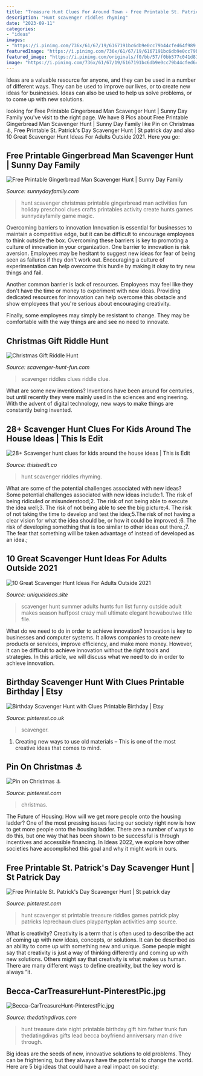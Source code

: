 ```yaml
---
title: "Treasure Hunt Clues For Around Town - Free Printable St. Patrick&#039;s Day Scavenger Hunt"
description: "Hunt scavenger riddles rhyming"
date: "2023-09-11"
categories:
- "ideas"
images:
- "https://i.pinimg.com/736x/61/67/19/6167191bc6db9e0cc79b44cfed64f989.jpg"
featuredImage: "https://i.pinimg.com/736x/61/67/19/6167191bc6db9e0cc79b44cfed64f989.jpg"
featured_image: "https://i.pinimg.com/originals/f0/bb/57/f0bb577c041d81672edd2d072cd384dd.png"
image: "https://i.pinimg.com/736x/61/67/19/6167191bc6db9e0cc79b44cfed64f989.jpg"
---
```



Ideas are a valuable resource for anyone, and they can be used in a number of different ways. They can be used to improve our lives, or to create new ideas for businesses. Ideas can also be used to help us solve problems, or to come up with new solutions.

	

		
looking for Free Printable Gingerbread Man Scavenger Hunt | Sunny Day Family you've visit to the right page. We have 8 Pics about Free Printable Gingerbread Man Scavenger Hunt | Sunny Day Family like Pin on Christmas ⚓️, Free Printable St. Patrick&#039;s Day Scavenger Hunt | St patrick day and also 10 Great Scavenger Hunt Ideas For Adults Outside 2021. Here you go:
		
    
## Free Printable Gingerbread Man Scavenger Hunt | Sunny Day Family

<img loading=lazy src="https://2.bp.blogspot.com/-YfZUwv2IsnU/WD3-LUYX7tI/AAAAAAAAN6I/Cfpss_ZIuUAifLrrp87Q8g2KCKNcWlFuACLcB/s1600/printable-scavenger-hunt.jpg" onerror="this.onerror=null;this.src='https://tse1.mm.bing.net/th?id=OIP.0fl6BR-DHfHijnLx42y3rAHaLH&amp;pid=15.1';" alt="Free Printable Gingerbread Man Scavenger Hunt | Sunny Day Family">

_Source: sunnydayfamily.com_

>hunt scavenger christmas printable gingerbread man activities fun holiday preschool clues crafts printables activity create hunts games sunnydayfamily game magic. 

	

Overcoming barriers to innovation
Innovation is essential for businesses to maintain a competitive edge, but it can be difficult to encourage employees to think outside the box. Overcoming these barriers is key to promoting a culture of innovation in your organization.
One barrier to innovation is risk aversion. Employees may be hesitant to suggest new ideas for fear of being seen as failures if they don't work out. Encouraging a culture of experimentation can help overcome this hurdle by making it okay to try new things and fail.

Another common barrier is lack of resources. Employees may feel like they don't have the time or money to experiment with new ideas. Providing dedicated resources for innovation can help overcome this obstacle and show employees that you're serious about encouraging creativity.

Finally, some employees may simply be resistant to change. They may be comfortable with the way things are and see no need to innovate.

    
## Christmas Gift Riddle Hunt

<img loading=lazy src="https://www.scavenger-hunt-fun.com/images/kidsgifthunt.jpg" onerror="this.onerror=null;this.src='https://tse2.mm.bing.net/th?id=OIP.cn7blq8ATJi8Ihz0iRL__AHaO0&amp;pid=15.1';" alt="Christmas Gift Riddle Hunt">

_Source: scavenger-hunt-fun.com_

>scavenger riddles clues riddle clue. 

	

What are some new inventions?
Inventions have been around for centuries, but until recently they were mainly used in the sciences and engineering. With the advent of digital technology, new ways to make things are constantly being invented.

    
## 28+ Scavenger Hunt Clues For Kids Around The House Ideas | This Is Edit

<img loading=lazy src="https://i.pinimg.com/originals/f0/bb/57/f0bb577c041d81672edd2d072cd384dd.png" onerror="this.onerror=null;this.src='https://tse2.mm.bing.net/th?id=OIP.bhCH_YlTdqKchB5m4r4hLgHaLH&amp;pid=15.1';" alt="28+ Scavenger hunt clues for kids around the house ideas | This is Edit">

_Source: thisisedit.co_

>hunt scavenger riddles rhyming. 

	

What are some of the potential challenges associated with new ideas?
Some potential challenges associated with new ideas include:1. The risk of being ridiculed or misunderstood;2. The risk of not being able to execute the idea well;3. The risk of not being able to see the big picture;4. The risk of not taking the time to develop and test the idea;5.The risk of not having a clear vision for what the idea should be, or how it could be improved.;6. The risk of developing something that is too similar to other ideas out there.;7. The fear that something will be taken advantage of instead of developed as an idea.;
    
## 10 Great Scavenger Hunt Ideas For Adults Outside 2021

<img loading=lazy src="https://www.uniqueideas.site/wp-content/uploads/summer-wedding-scavenger-hunt-makes-wedding-season-more-fun-huffpost-6.jpeg" onerror="this.onerror=null;this.src='https://tse1.mm.bing.net/th?id=OIP.JZtSGxgCy1Ir-9gGLmjKzAHaJl&amp;pid=15.1';" alt="10 Great Scavenger Hunt Ideas For Adults Outside 2021">

_Source: uniqueideas.site_

>scavenger hunt summer adults hunts fun list funny outside adult makes season huffpost crazy mall ultimate elegant howaboutwe title file. 

	

What do we need to do in order to achieve innovation?
Innovation is key to businesses and computer systems. It allows companies to create new products or services, improve efficiency, and make more money. However, it can be difficult to achieve innovation without the right tools and strategies. In this article, we will discuss what we need to do in order to achieve innovation.

    
## Birthday Scavenger Hunt With Clues Printable Birthday | Etsy

<img loading=lazy src="https://i.pinimg.com/736x/9f/90/87/9f9087c34fa375405ddc5b8c44fb0779.jpg" onerror="this.onerror=null;this.src='https://tse3.mm.bing.net/th?id=OIP.31O4DklIuNSkJcAm_PxJlgHaLH&amp;pid=15.1';" alt="Birthday Scavenger Hunt with Clues Printable Birthday | Etsy">

_Source: pinterest.co.uk_

>scavenger. 

	

1. Creating new ways to use old materials – This is one of the most creative ideas that comes to mind.

    
## Pin On Christmas ⚓️

<img loading=lazy src="https://i.pinimg.com/736x/61/67/19/6167191bc6db9e0cc79b44cfed64f989.jpg" onerror="this.onerror=null;this.src='https://tse2.mm.bing.net/th?id=OIP.8jccNAhUrvm7bVvbwT_TtwHaMm&amp;pid=15.1';" alt="Pin on Christmas ⚓️">

_Source: pinterest.com_

>christmas. 

	

The Future of Housing: How will we get more people onto the housing ladder?
One of the most pressing issues facing our society right now is how to get more people onto the housing ladder. There are a number of ways to do this, but one way that has been shown to be successful is through incentives and accessible financing. In Ideas 2022, we explore how other societies have accomplished this goal and why it might work in ours.

    
## Free Printable St. Patrick&#039;s Day Scavenger Hunt | St Patrick Day

<img loading=lazy src="https://i.pinimg.com/736x/72/e3/aa/72e3aa27419e7d061b64023df2d5013e.jpg" onerror="this.onerror=null;this.src='https://tse4.mm.bing.net/th?id=OIP.mHlsiUOvI4BNzoVLKvJHwQHaMX&amp;pid=15.1';" alt="Free Printable St. Patrick&#039;s Day Scavenger Hunt | St patrick day">

_Source: pinterest.com_

>hunt scavenger st printable treasure riddles games patrick play patricks leprechaun clues playpartyplan activities amp source. 

	

What is creativity?
Creativity is a term that is often used to describe the act of coming up with new ideas, concepts, or solutions. It can be described as an ability to come up with something new and unique. Some people might say that creativity is just a way of thinking differently and coming up with new solutions. Others might say that creativity is what makes us human. There are many different ways to define creativity, but the key word is always “it.

    
## Becca-CarTreasureHunt-PinterestPic.jpg

<img loading=lazy src="http://cf.thedatingdivas.com/wp-content/uploads/2013/05/Becca-CarTreasureHunt-PinterestPic.jpg" onerror="this.onerror=null;this.src='https://tse2.mm.bing.net/th?id=OIP.o5OCqTECsap6pTF9H2MW5wHaKG&amp;pid=15.1';" alt="Becca-CarTreasureHunt-PinterestPic.jpg">

_Source: thedatingdivas.com_

>hunt treasure date night printable birthday gift him father trunk fun thedatingdivas gifts lead becca boyfriend anniversary man drive through. 

	

Big ideas are the seeds of new, innovative solutions to old problems. They can be frightening, but they always have the potential to change the world. Here are 5 big ideas that could have a real impact on society:


